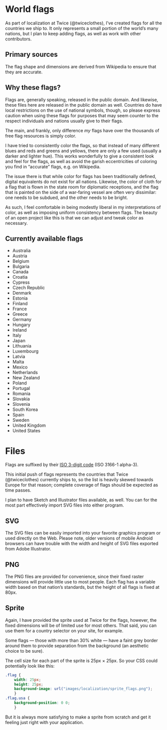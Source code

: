 # World flags

As part of localization at Twice (@twiceclothes), I&rsquo;ve created flags for all the countries we ship to. It only represents a small portion of the world&rsquo;s many nations, but I plan to keep adding flags, as well as work with other contributors.

## Primary sources

The flag shape and dimensions are derived from Wikipedia to ensure that they are accurate.

## Why these flags?

Flags are, generally speaking, released in the public domain. And likewise, these files here are released in the public domain as well. 
Countries do have local restrictions on the use of national symbols, though, so please express caution when using these flags for purposes that may seem counter to the respect individuals and nations usually give to their flags.

The main, and frankly, only difference *my* flags have over the thousands of free flag resources is simply color.

I have tried to consistently color the flags, so that instead of many different blues and reds and greens and yellows, there are only a few used (usually a darker and lighter hue).
This works wonderfully to give a consistent look and feel for the flags, as well as avoid the garish eccentricities of coloring you find in &ldquo;accurate&rdquo; flags, e.g. on Wikipedia.

The issue there is that while color for flags has been traditionally defined, digital equivalents do not exist for all nations.
Likewise, the color of cloth for a flag that is flown in the state room for diplomatic receptions, and the flag that is painted on the side of a war-faring vessel are often very dissimilar: one needs to be subdued, and the other needs to be bright.

As such, I feel comfortable in being modestly liberal in my interpretations of color, as well as imposing uniform consistency between flags. The beauty of an open project like this is that we can adjust and tweak color as necessary.

## Currently available flags

* Australia
* Austria
* Belgium
* Bulgaria
* Canada
* Croatia
* Cypress
* Czech Republic
* Denmark
* Estonia
* Finland
* France
* Greece
* Germany
* Hungary
* Ireland
* Italy
* Japan
* Lithuania
* Luxembourg
* Latvia
* Malta
* Mexico
* Netherlands
* New Zealand
* Poland
* Portugal
* Romania
* Slovakia
* Slovenia
* South Korea
* Spain
* Sweden
* United Kingdom
* United States

# Files

Flags are suffixed by their <a href="https://en.wikipedia.org/wiki/ISO_3166-1_alpha-3">ISO 3-digit code</a> (ISO 3166-1 alpha-3).

This initial push of flags represents the countries that Twice (@twiceclothes) currently ships to, so the list is heavily skewed towards Europe for that reason; complete coverage of flags should be expected as time passes.

I plan to have Sketch and Illustrator files available, as well. You can for the most part effectively import SVG files into either program.

## SVG

The SVG files can be easily imported into your favorite graphics program or used directly on the Web. Please note, older versions of mobile Android browsers can have trouble with the width and height of SVG files exported from Adobe Illustrator.

## PNG

The PNG files are provided for convenience, since their fixed raster dimensions will provide little use to most people. Each flag has a variable width based on that nation&rsquo;s standards, but the height of all flags is fixed at 80px.

## Sprite

Again, I have provided the sprite used at Twice for the flags, however, the fixed dimensions will be of limited use for most others. That said, you can use them for a country selector on your site, for example.

Some flags &mdash; those with more than 30% white &mdash; have a faint grey border around them to provide separation from the background (an aesthetic choice to be sure).

The cell size for each part of the sprite is 25px &times; 25px. So your CSS could potentially look like this:

````CSS
.flag {
    width: 25px;
    height: 25px;
    background-image: url("images/localization/sprite_flags.png");
    }
.flag.usa {
    background-position: 0 0;
    }
````````

But it is always more satisfying to make a sprite from scratch and get it feeling just right with your application.
